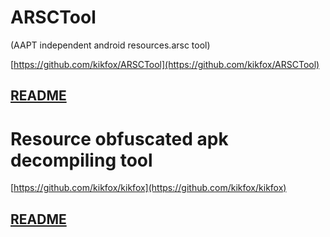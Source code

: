 
# ARSCTool 
(AAPT independent android resources.arsc tool)

[https://github.com/kikfox/ARSCTool](https://github.com/kikfox/ARSCTool)
## [README](https://github.com/kikfox/ARSCTool/blob/main/README.md)

# Resource obfuscated apk decompiling tool
[https://github.com/kikfox/kikfox](https://github.com/kikfox/kikfox)
## [README](./README2.md)
